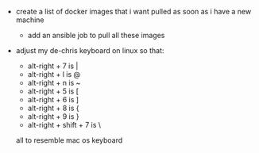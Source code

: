 * create a list of docker images that i want pulled as soon as i have a new machine
    * add an ansible job to pull all these images

* adjust my de-chris keyboard on linux so that:
    - alt-right + 7 is |
    - alt-right + l is @
    - alt-right + n is ~
    - alt-right + 5 is [
    - alt-right + 6 is ]
    - alt-right + 8 is {
    - alt-right + 9 is }
    - alt-right + shift + 7 is \

    all to resemble mac os keyboard

